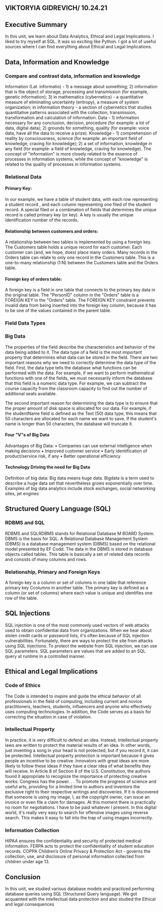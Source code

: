 ## VIKTORYIA GIDREVICH/ 10.24.21

## Executive Summary 
In this unit, we learn about Data Analytics, Ethical and Legal Implications. I liked to try myself at SQL. It was so exciting like Python. I got a lot of useful sources where I can find everything about Ethical and Legal Implications.

## Data, Information and Knowledge
### Compare and contrast data, information and knowledge
Information (Lat. informatio) - 1) a message about something; 2) information that is the object of storage, processing and transmission (for example, genetic information); 3) in mathematics (cybernetics) - a quantitative measure of eliminating uncertainty (entropy), a measure of system organization; in information theory - a section of cybernetics that studies quantitative patterns associated with the collection, transmission, transformation and calculation of information.
Data - 1) information necessary for any conclusion, decision, procedure (for example: a lot of data, digital data); 2) grounds for something, quality (for example: voice data, have all the data to receive a prize).
Knowledge - 1) comprehension of reality by consciousness, science (for example: an important field of knowledge, craving for knowledge); 2) a set of information, knowledge in any field (for example: a field of knowledge, craving for knowledge).
The concept of "information" is more closely related to the essence of processes in information systems, while the concept of "knowledge" is related to the quality of processes in information systems.


### Relational Data
#### Primary Key:
In our example, we have a table of student data, with each row representing a student record , and each column representing one filed of the student record.   A special filed or a combination of fields that determines the unique record is called primary key (or key).  A key is usually the unique identification number of the records.

#### Relationship between customers and orders:
A relationship between two tables is implemented by using a foreign key.  The Customers table holds a unique record for each customer. Each customer can (and, we hope, does) place many orders. Many records in the Orders table can relate to only one record in the Customers table. This is a one-to-many relationship (1:N) between the Customers table and the Orders table.

#### Foreign key of orders table:
A foreign key is a field in one table that connects to the primary key data in the original table.  The "PersonID" column in the "Orders" table is a FOREIGN KEY in the "Orders" table. The FOREIGN KEY constraint prevents invalid data from being inserted into the foreign key column, because it has to be one of the values contained in the parent table.
### Field Data Types

### Big Data
The properties of the field describe the characteristics and behavior of the data being added to it. The data type of a field is the most important property that determines what data can be stored in the field.
There are two important reasons why we need to correctly determine the data type of the field. First, the data type tells the database what functions can be performed with the data. For example, if we want to perform mathematical functions with one of the fields, we must necessarily inform the database that this field is a numeric data type. For example, we can subtract the course capacity from the classroom capacity to find out the number of additional seats available.

The second important reason for determining the data type is to ensure that the proper amount of disk space is allocated for our data. For example, if the studentName field is defined as the Text (50) data type, this means that 50 characters are allocated for each name we want to save. If the student's name is longer than 50 characters, the database will truncate it.

#### Four "V"s of Big Data
Advantages of Big Data:
•	Companies can use external intelligence when making decisions
•	Improved customer service
•	Early identification of product/service risk, if any
•	Better operational efficiency

#### Technology Driving the need for Big Data
Definition of big data: Big data means huge data. Bigdata is a term used to describe a huge data set that nevertheless grows exponentially over time.
Examples of big data analytics include stock exchanges, social networking sites, jet engines


## Structured Query Language (SQL) 
### RDBMS and SQL
RDBMS and SQLRDBMS stands for Relational Database M BOARD System. DBMS is the basis for SQL.
A Relational Database Management System (DBMS) is a database management system (DBMS) based on the relational model presented by EF Codd.
The data in the DBMS is stored in database objects called tables. This table is basically a set of related data records and consists of many columns and rows.

### Relationship, Primary and Foreign Keys
A foreign key is a column or set of columns in one table that reference primary key Ccolumns in another table. The primary key is defined as a column (or set of columns) where each value is unique and identifies one row of the table.

## SQL Injections
SQL injection is one of the most commonly used vectors of web attacks used to obtain confidential data from organizations. When we hear about stolen credit cards or password lists, it's often because of SQL injection vulnerabilities. Fortunately, there are ways to protect the site from attacks using SQL injections.
To protect the website from SQL injection, we can use SQL parameters.
SQL parameters are values that are added to an SQL query at runtime in a controlled manner.


## Ethical and Legal Implications
### Code of Ethics
The Code is intended to inspire and guide the ethical behavior of all professionals in the field of computing, including current and novice practitioners, teachers, students, influencers and anyone who effectively uses computing technologies. In addition, the Code serves as a basis for correcting the situation in case of violation.

### Intellectual Property
In practice, it is very difficult to defend an idea. Instead, intellectual property laws are written to protect the material results of an idea. In other words, just inventing a song in your head is not protected, but if you record it, it can be protected.
Intellectual property protection is important because it gives people an incentive to be creative. Innovators with great ideas are more likely to follow these ideas if they have a clear idea of what benefits they will receive. In Article 8 of Section 8 of the U.S. Constitution, the authors found it appropriate to recognize the importance of protecting creative works:
Congress has the power. . . To promote the progress of science and useful arts, providing for a limited time to authors and inventors the exclusive right to their respective writings and discoveries.
If it is discovered that someone is using my image, I, as the copyright owner, can issue an invoice or even file a claim for damages. At this moment there is practically no room for negotiations. I have to be paid whatever I present. In this digital world, it's really very easy to search for offensive images using reverse search. This makes it easy to fall into the trap of using images incorrectly.

### Information Collection
HIPAA ensures the confidentiality and security of protected medical information.
FERPA acts to protect the confidentiality of student education records.
COPPA Children’s Online Privacy & Protection Act - governs the collection, use, and disclosure of personal information collected from children under age 13.


## Conclusion
In this unit, we studied various database models and practiced performing database queries using SQL (Structured Query language).
We got acquainted with the intellectual data protection and also studied the Ethical and legal consequences

